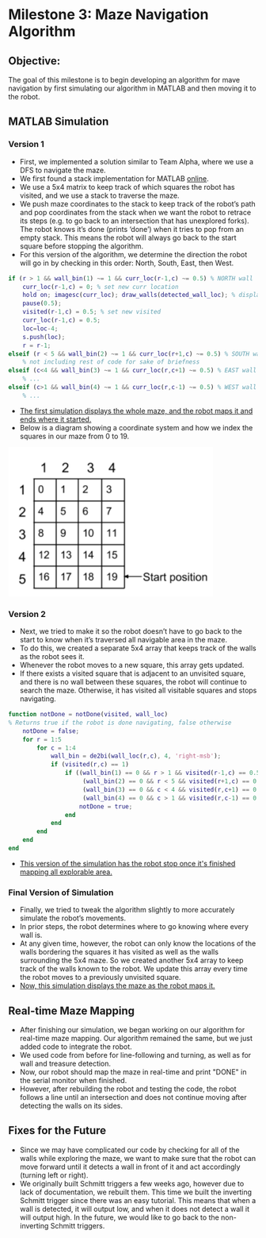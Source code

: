 # Milestone 3: Maze Navigation Algorithm

## Objective:
The goal of this milestone is to begin developing an algorithm for mave navigation by first simulating our algorithm in MATLAB and then moving it to the robot.

## MATLAB Simulation

### Version 1
* First, we implemented a solution similar to Team Alpha, where we use a DFS to navigate the maze.  
* We first found a stack implementation for MATLAB [online](https://www.mathworks.com/matlabcentral/fileexchange/28922-list--queue--stack?focused=5187765&tab=function).
* We use a 5x4 matrix to keep track of which squares the robot has visited, and we use a stack to traverse the maze.  
* We push maze coordinates to the stack to keep track of the robot’s path and pop coordinates from the stack when we want the robot to retrace its steps (e.g. to go back to an intersection that has unexplored forks).  The robot knows it’s done (prints ‘done’) when it tries to pop from an empty stack.  This means the robot will always go back to the start square before stopping the algorithm.
* For this version of the algorithm, we determine the direction the robot will go in by checking in this order: North, South, East, then West.

```Matlab
if (r > 1 && wall_bin(1) ~= 1 && curr_loc(r-1,c) ~= 0.5) % NORTH wall
    curr_loc(r-1,c) = 0; % set new curr location
    hold on; imagesc(curr_loc); draw_walls(detected_wall_loc); % display new current location
    pause(0.5);
    visited(r-1,c) = 0.5; % set new visited
    curr_loc(r-1,c) = 0.5;
    loc=loc-4;
    s.push(loc);
    r = r-1;
elseif (r < 5 && wall_bin(2) ~= 1 && curr_loc(r+1,c) ~= 0.5) % SOUTH wall
	% not including rest of code for sake of briefness
elseif (c<4 && wall_bin(3) ~= 1 && curr_loc(r,c+1) ~= 0.5) % EAST wall
	% ...
elseif (c>1 && wall_bin(4) ~= 1 && curr_loc(r,c-1) ~= 0.5) % WEST wall
	% ...
```

* [The first simulation displays the whole maze, and the robot maps it and ends where it started.](https://youtu.be/MxFL3VIOMlE)
* Below is a diagram showing a coordinate system and how we index the squares in our maze from 0 to 19.

<img src="https://github.com/sk2282/ECE3400_Team8/blob/master/pictures/Milestone3/Milestone3Coord.png?raw=true" height="300" />


### Version 2
* Next, we tried to make it so the robot doesn’t have to go back to the start to know when it’s traversed all navigable area in the maze.  
* To do this, we created a separate 5x4 array that keeps track of the walls as the robot sees it.  
* Whenever the robot moves to a new square, this array gets updated.  
* If there exists a visited square that is adjacent to an unvisited square, and there is no wall between these squares, the robot will continue to search the maze.  Otherwise, it has visited all visitable squares and stops navigating.

``` Matlab
function notDone = notDone(visited, wall_loc)
% Returns true if the robot is done navigating, false otherwise
    notDone = false;
    for r = 1:5
        for c = 1:4
            wall_bin = de2bi(wall_loc(r,c), 4, 'right-msb');
            if (visited(r,c) == 1)
                if ((wall_bin(1) == 0 && r > 1 && visited(r-1,c) == 0.5) || ...
                     (wall_bin(2) == 0 && r < 5 && visited(r+1,c) == 0.5) || ...
                     (wall_bin(3) == 0 && c < 4 && visited(r,c+1) == 0.5) || ...
                     (wall_bin(4) == 0 && c > 1 && visited(r,c-1) == 0.5))
                    notDone = true;
                end
            end
        end
    end
end
```

* [This version of the simulation has the robot stop once it's finished mapping all explorable area.](https://youtu.be/MUISAKUdXKQ)



### Final Version of Simulation
* Finally, we tried to tweak the algorithm slightly to more accurately simulate the robot’s movements.  
* In prior steps, the robot determines where to go knowing where every wall is.  
* At any given time, however, the robot can only know the locations of the walls bordering the squares it has visited as well as the walls surrounding the 5x4 maze.  So we created another 5x4 array to keep track of the walls known to the robot. We update this array every time the robot moves to a previously unvisited square.
* [Now, this simulation displays the maze as the robot maps it.](https://youtu.be/FBHg2GErlwE)


## Real-time Maze Mapping
* After finishing our simulation, we began working on our algorithm for real-time maze mapping. Our algorithm remained the same, but we just added code to integrate the robot.
* We used code from before for line-following and turning, as well as for wall and treasure detection.
* Now, our robot should map the maze in real-time and print "DONE" in the serial monitor when finished.  
* However, after rebuilding the robot and testing the code, the robot follows a line until an intersection and does not continue moving after detecting the walls on its sides.


## Fixes for the Future
* Since we may have complicated our code by checking for all of the walls while exploring the maze, we want to make sure that the robot can move forward until it detects a wall in front of it and act accordingly (turning left or right).
* We originally built Schmitt triggers a few weeks ago, however due to lack of documentation, we rebuilt them. This time we built the inverting Schmitt trigger since there was an easy tutorial. This means that when a wall is detected, it will output low, and when it does not detect a wall it will output high. In the future, we would like to go back to the non-inverting Schmitt triggers.
